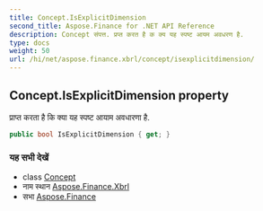 ```yaml
---
title: Concept.IsExplicitDimension
second_title: Aspose.Finance for .NET API Reference
description: Concept संपत्त. प्रप्त करत है क क्य यह स्पष्ट आयम अवधरण है.
type: docs
weight: 50
url: /hi/net/aspose.finance.xbrl/concept/isexplicitdimension/
---
```

## Concept.IsExplicitDimension property

प्राप्त करता है कि क्या यह स्पष्ट आयाम अवधारणा है.

```csharp
public bool IsExplicitDimension { get; }
```

### यह सभी देखें

* class [Concept](../)
* नाम स्थान [Aspose.Finance.Xbrl](../../concept/)
* सभा [Aspose.Finance](../../../)


